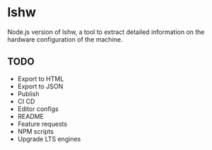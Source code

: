 # lshw
Node.js version of lshw, a tool to extract detailed information on the hardware configuration of the machine.

## TODO
- Export to HTML
- Export to JSON
- Publish
- CI CD
- Editor configs
- README
- Feature requests
- NPM scripts
- Upgrade LTS engines